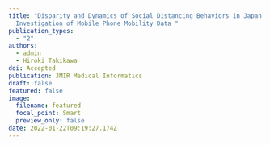 ```yaml
---
title: "Disparity and Dynamics of Social Distancing Behaviors in Japan: An
  Investigation of Mobile Phone Mobility Data "
publication_types:
  - "2"
authors:
  - admin
  - Hiroki Takikawa
doi: Accepted
publication: JMIR Medical Informatics
draft: false
featured: false
image:
  filename: featured
  focal_point: Smart
  preview_only: false
date: 2022-01-22T09:19:27.174Z
---
```

